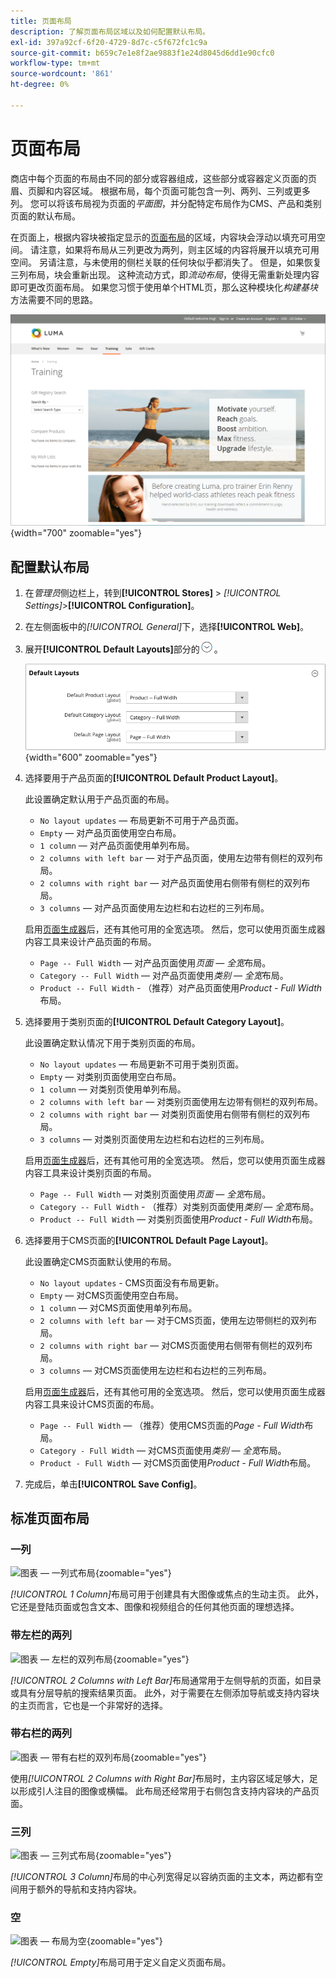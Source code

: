 ```yaml
---
title: 页面布局
description: 了解页面布局区域以及如何配置默认布局。
exl-id: 397a92cf-6f20-4729-8d7c-c5f672fc1c9a
source-git-commit: b659c7e1e8f2ae9883f1e24d8045d6dd1e90cfc0
workflow-type: tm+mt
source-wordcount: '861'
ht-degree: 0%

---
```


# 页面布局

商店中每个页面的布局由不同的部分或容器组成，这些部分或容器定义页面的页眉、页脚和内容区域。 根据布局，每个页面可能包含一列、两列、三列或更多列。 您可以将该布局视为页面的&#x200B;_平面图_，并分配特定布局作为CMS、产品和类别页面的默认布局。

在页面上，根据内容块被指定显示的[页面布局](layout-updates.md)的区域，内容块会浮动以填充可用空间。 请注意，如果将布局从三列更改为两列，则主区域的内容将展开以填充可用空间。 另请注意，与未使用的侧栏关联的任何块似乎都消失了。 但是，如果恢复三列布局，块会重新出现。 这种流动方式，即&#x200B;_流动布局_，使得无需重新处理内容即可更改页面布局。 如果您习惯于使用单个HTML页，那么这种模块化&#x200B;_构建基块_&#x200B;方法需要不同的思路。

![标准两列，左栏页面布局](./assets/storefront-2-column-ee.png){width="700" zoomable="yes"}

## 配置默认布局

1. 在&#x200B;_管理员_&#x200B;侧边栏上，转到&#x200B;**[!UICONTROL Stores]** > _[!UICONTROL Settings]_>**[!UICONTROL Configuration]**。

1. 在左侧面板中的&#x200B;_[!UICONTROL General]_&#x200B;下，选择&#x200B;**[!UICONTROL Web]**。

1. 展开&#x200B;**[!UICONTROL Default Layouts]**&#x200B;部分的![扩展选择器](../assets/icon-display-expand.png)。

   ![默认布局](./assets/web-default-layouts.png){width="600" zoomable="yes"}

1. 选择要用于产品页面的&#x200B;**[!UICONTROL Default Product Layout]**。

   此设置确定默认用于产品页面的布局。

   - `No layout updates` — 布局更新不可用于产品页面。
   - `Empty` — 对产品页面使用空白布局。
   - `1 column` — 对产品页面使用单列布局。
   - `2 columns with left bar` — 对于产品页面，使用左边带有侧栏的双列布局。
   - `2 columns with right bar` — 对产品页面使用右侧带有侧栏的双列布局。
   - `3 columns` — 对产品页面使用左边栏和右边栏的三列布局。

   启用[页面生成器](../page-builder/introduction.md)后，还有其他可用的全宽选项。 然后，您可以使用页面生成器内容工具来设计产品页面的布局。

   - `Page -- Full Width` — 对产品页面使用&#x200B;_页面 — 全宽_&#x200B;布局。
   - `Category -- Full Width` — 对产品页面使用&#x200B;_类别 — 全宽_&#x200B;布局。
   - `Product -- Full Width` - （推荐）对产品页面使用&#x200B;_Product - Full Width_&#x200B;布局。

1. 选择要用于类别页面的&#x200B;**[!UICONTROL Default Category Layout]**。

   此设置确定默认情况下用于类别页面的布局。

   - `No layout updates` — 布局更新不可用于类别页面。
   - `Empty` — 对类别页面使用空白布局。
   - `1 column` — 对类别页使用单列布局。
   - `2 columns with left bar` — 对类别页面使用左边带有侧栏的双列布局。
   - `2 columns with right bar` — 对类别页面使用右侧带有侧栏的双列布局。
   - `3 columns` — 对类别页面使用左边栏和右边栏的三列布局。

   启用[页面生成器](../page-builder/introduction.md)后，还有其他可用的全宽选项。 然后，您可以使用页面生成器内容工具来设计类别页面的布局。

   - `Page -- Full Width` — 对类别页面使用&#x200B;_页面 — 全宽_&#x200B;布局。
   - `Category -- Full Width` - （推荐）对类别页面使用&#x200B;_类别 — 全宽_&#x200B;布局。
   - `Product -- Full Width` — 对类别页面使用&#x200B;_Product - Full Width_&#x200B;布局。

1. 选择要用于CMS页面的&#x200B;**[!UICONTROL Default Page Layout]**。

   此设置确定CMS页面默认使用的布局。

   - `No layout updates` - CMS页面没有布局更新。
   - `Empty` — 对CMS页面使用空白布局。
   - `1 column` — 对CMS页面使用单列布局。
   - `2 columns with left bar` — 对于CMS页面，使用左边带侧栏的双列布局。
   - `2 columns with right bar` — 对CMS页面使用右侧带有侧栏的双列布局。
   - `3 columns` — 对CMS页面使用左边栏和右边栏的三列布局。

   启用[页面生成器](../page-builder/introduction.md)后，还有其他可用的全宽选项。 然后，您可以使用页面生成器内容工具来设计CMS页面的布局。

   - `Page -- Full Width` — （推荐）使用CMS页面的&#x200B;_Page - Full Width_&#x200B;布局。
   - `Category - Full Width` — 对CMS页面使用&#x200B;_类别 — 全宽_&#x200B;布局。
   - `Product - Full Width` — 对CMS页面使用&#x200B;_Product - Full Width_&#x200B;布局。

1. 完成后，单击&#x200B;**[!UICONTROL Save Config]**。

## 标准页面布局

### 一列

![图表 — 一列式布局](./assets/layout-1-col-th.png){zoomable="yes"}

_[!UICONTROL 1 Column]_&#x200B;布局可用于创建具有大图像或焦点的生动主页。 此外，它还是登陆页面或包含文本、图像和视频组合的任何其他页面的理想选择。

### 带左栏的两列

![图表 — 左栏的双列布局](./assets/layout-2-col-lft-bar-th.png){zoomable="yes"}

_[!UICONTROL 2 Columns with Left Bar]_&#x200B;布局通常用于左侧导航的页面，如目录或具有分层导航的搜索结果页面。 此外，对于需要在左侧添加导航或支持内容块的主页而言，它也是一个非常好的选择。

### 带右栏的两列

![图表 — 带有右栏的双列布局](./assets/layout-2-col-rt-bar-th.png){zoomable="yes"}

使用&#x200B;_[!UICONTROL 2 Columns with Right Bar]_&#x200B;布局时，主内容区域足够大，足以形成引人注目的图像或横幅。 此布局还经常用于右侧包含支持内容块的产品页面。

### 三列

![图表 — 三列式布局](./assets/layout-3-col-th.png){zoomable="yes"}

_[!UICONTROL 3 Column]_&#x200B;布局的中心列宽得足以容纳页面的主文本，两边都有空间用于额外的导航和支持内容块。

### 空

![图表 — 布局为空](./assets/layout-blank-th.png){zoomable="yes"}

_[!UICONTROL Empty]_&#x200B;布局可用于定义自定义页面布局。
